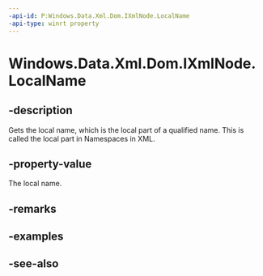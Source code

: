 ```yaml
---
-api-id: P:Windows.Data.Xml.Dom.IXmlNode.LocalName
-api-type: winrt property
---
```


<!-- Property syntax
public object LocalName { get; }
-->

# Windows.Data.Xml.Dom.IXmlNode.LocalName

## -description
Gets the local name, which is the local part of a qualified name. This is called the local part in Namespaces in XML.

## -property-value
The local name.

## -remarks

## -examples

## -see-also
